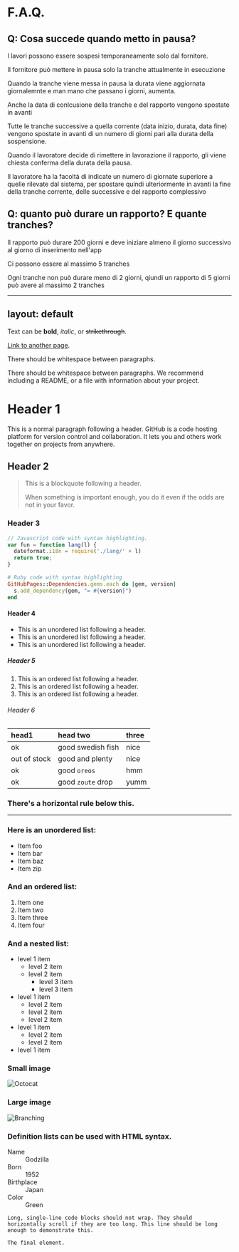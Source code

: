 



# F.A.Q.

## Q: Cosa succede quando metto in pausa?
I lavori possono essere sospesi temporaneamente solo dal fornitore. 

Il fornitore può mettere in pausa solo la tranche attualmente in esecuzione

Quando la tranche viene messa in pausa la durata viene aggiornata giornalemnte e man mano che passano i giorni, aumenta.

Anche la data di conlcusione della tranche e del rapporto vengono spostate in avanti

Tutte le tranche successive a quella corrente (data inizio, durata, data fine) vengono spostate in avanti di un numero di giorni pari alla durata della sospensione.

Quando il lavoratore decide di rimettere in lavorazione il rapporto, gli viene chiesta conferma della durata della pausa. 

Il lavoratore ha la facoltà di indicate un numero di giornate superiore a quelle rilevate dal sistema, per spostare quindi ulteriormente in avanti la fine della tranche corrente, delle successive e del rapporto complessivo

## Q: quanto può durare un rapporto? E quante tranches?
Il rapporto può durare 200 giorni e deve iniziare almeno il giorno successivo al giorno di inserimento nell'app

Ci possono essere al massimo 5 tranches

Ogni tranche non può durare meno di 2 giorni, qiundi un rapporto di 5 giorni può avere al massimo 2 tranches



---
layout: default
---

Text can be **bold**, _italic_, or ~~strikethrough~~.

[Link to another page](./another-page.html).

There should be whitespace between paragraphs.

There should be whitespace between paragraphs. We recommend including a README, or a file with information about your project.

# Header 1

This is a normal paragraph following a header. GitHub is a code hosting platform for version control and collaboration. It lets you and others work together on projects from anywhere.

## Header 2

> This is a blockquote following a header.
>
> When something is important enough, you do it even if the odds are not in your favor.

### Header 3

```js
// Javascript code with syntax highlighting.
var fun = function lang(l) {
  dateformat.i18n = require('./lang/' + l)
  return true;
}
```

```ruby
# Ruby code with syntax highlighting
GitHubPages::Dependencies.gems.each do |gem, version|
  s.add_dependency(gem, "= #{version}")
end
```

#### Header 4

*   This is an unordered list following a header.
*   This is an unordered list following a header.
*   This is an unordered list following a header.

##### Header 5

1.  This is an ordered list following a header.
2.  This is an ordered list following a header.
3.  This is an ordered list following a header.

###### Header 6

| head1        | head two          | three |
|:-------------|:------------------|:------|
| ok           | good swedish fish | nice  |
| out of stock | good and plenty   | nice  |
| ok           | good `oreos`      | hmm   |
| ok           | good `zoute` drop | yumm  |

### There's a horizontal rule below this.

* * *

### Here is an unordered list:

*   Item foo
*   Item bar
*   Item baz
*   Item zip

### And an ordered list:

1.  Item one
1.  Item two
1.  Item three
1.  Item four

### And a nested list:

- level 1 item
  - level 2 item
  - level 2 item
    - level 3 item
    - level 3 item
- level 1 item
  - level 2 item
  - level 2 item
  - level 2 item
- level 1 item
  - level 2 item
  - level 2 item
- level 1 item

### Small image

![Octocat](https://github.githubassets.com/images/icons/emoji/octocat.png)

### Large image

![Branching](https://guides.github.com/activities/hello-world/branching.png)


### Definition lists can be used with HTML syntax.

<dl>
<dt>Name</dt>
<dd>Godzilla</dd>
<dt>Born</dt>
<dd>1952</dd>
<dt>Birthplace</dt>
<dd>Japan</dd>
<dt>Color</dt>
<dd>Green</dd>
</dl>

```
Long, single-line code blocks should not wrap. They should horizontally scroll if they are too long. This line should be long enough to demonstrate this.
```

```
The final element.
```